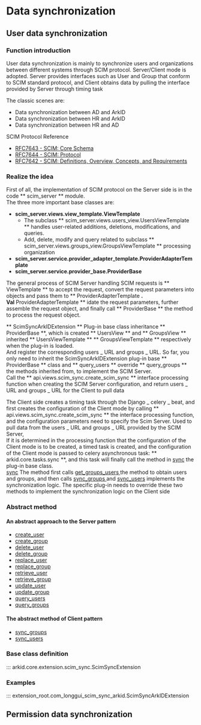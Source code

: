 # Data synchronization

## User data synchronization
### Function introduction
User data synchronization is mainly to synchronize users and organizations between different systems through SCIM protocol. Server/Client mode is adopted. Server provides interfaces such as User and Group that conform to SCIM standard protocol, and Client obtains data by pulling the interface provided by Server through timing task</br>

The classic scenes are:

- Data synchronization between AD and ArkID
- Data synchronization between HR and ArkID
- Data synchronization between HR and AD

SCIM Protocol Reference

- [RFC7643 - SCIM: Core Schema](https://tools.ietf.org/html/rfc7643)
- [RFC7644 - SCIM: Protocol](https://tools.ietf.org/html/rfc7644)
- [RFC7642 - SCIM: Definitions, Overview, Concepts, and Requirements](https://tools.ietf.org/html/rfc7642)

### Realize the idea
First of all, the implementation of SCIM protocol on the Server side is in the code ** scim_server ** module.</br>
The three more important base classes are:

- **scim_server.views.view_template.ViewTemplate**
    - The subclass ** scim_server.views.users_view.UsersViewTemplate ** handles user-related additions, deletions, modifications, and queries.
    - Add, delete, modify and query related to subclass ** scim_server.views.groups_view.GroupsViewTemplate ** processing organization
- **scim_server.service.provider_adapter_template.ProviderAdapterTemplate**
- **scim_server.service.provider_base.ProviderBase**

The general process of SCIM Server handling SCIM requests is ** ViewTemplate ** to accept the request, convert the request parameters into objects and pass them to ** ProviderAdapterTemplate **.</br>
Val** ProviderAdapterTemplate ** idate the request parameters, further assemble the request object, and finally call ** ProviderBase ** the method to process the request object.</br>


** ScimSyncArkIDExtension ** Plug-in base class inheritance ** ProviderBase **, which is created ** UsersView ** and ** GroupsView ** inherited ** UsersViewTemplate ** ** GroupsViewTemplate ** respectively when the plug-in is loaded.</br>
And register the corresponding users _ URL and groups _ URL. So far, you only need to inherit the ScimSyncArkIDExtension plug-in base ** ProviderBase ** class and ** query_users ** override ** query_groups ** the methods inherited from, to implement the SCIM Server.</br>
Call the ** api.views.scim_sync.create_scim_sync ** interface processing function when creating the SCIM Server configuration, and return users _ URL and groups _ URL for the Client to pull data

The Client side creates a timing task through the Django _ celery _ beat, and first creates the configuration of the Client mode by calling ** api.views.scim_sync.create_scim_sync ** the interface processing function, and the configuration parameters need to specify the Scim Server. Used to pull data from the users _ URL and groups _ URL provided by the SCIM Server,</br>
If it is determined in the processing function that the configuration of the Client mode is to be created, a timed task is created, and the configuration of the Client mode is passed to celery asynchronous task: ** arkid.core.tasks.sync **, and this task will finally call the method in [sync](#arkid.core.extension.scim_sync.ScimSyncExtension.sync) the plug-in base class.</br>
[sync](#arkid.core.extension.scim_sync.ScimSyncExtension.sync) The method first calls [ get_groups_users ](#arkid.core.extension.scim_sync.ScimSyncExtension.get_groups_users) the method to obtain users and groups, and then calls [ sync_groups ](#arkid.core.extension.scim_sync.ScimSyncExtension.sync_groups) and [sync_users](#arkid.core.extension.scim_sync.ScimSyncExtension.sync_users) implements the synchronization logic. The specific plug-in needs to override these two methods to implement the synchronization logic on the Client side

### Abstract method
#### An abstract approach to the Server pattern
* [create_user](#arkid.core.extension.scim_sync.ScimSyncExtension.create_user)
* [create_group](#arkid.core.extension.scim_sync.ScimSyncExtension.create_group)
* [delete_user](#arkid.core.extension.scim_sync.ScimSyncExtension.delete_user)
* [delete_group](#arkid.core.extension.scim_sync.ScimSyncExtension.delete_group)
* [replace_user](#arkid.core.extension.scim_sync.ScimSyncExtension.replace_user)
* [replace_group](#arkid.core.extension.scim_sync.ScimSyncExtension.replace_group)
* [retrieve_user](#arkid.core.extension.scim_sync.ScimSyncExtension.retrieve_user)
* [retrieve_group](#arkid.core.extension.scim_sync.ScimSyncExtension.retrieve_group)
* [update_user](#arkid.core.extension.scim_sync.ScimSyncExtension.update_user)
* [update_group](#arkid.core.extension.scim_sync.ScimSyncExtension.update_group)
* [query_users](#arkid.core.extension.scim_sync.ScimSyncExtension.query_users)
* [query_groups](#arkid.core.extension.scim_sync.ScimSyncExtension.query_groups)
#### The abstract method of Client pattern
* [sync_groups](#arkid.core.extension.scim_sync.ScimSyncExtension.sync_groups)
* [sync_users](#arkid.core.extension.scim_sync.ScimSyncExtension.sync_users)
### Base class definition

::: arkid.core.extension.scim_sync.ScimSyncExtension
    
### Examples

::: extension_root.com_longgui_scim_sync_arkid.ScimSyncArkIDExtension
        
## Permission data synchronization